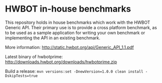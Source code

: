 HWBOT in-house benchmarks
========================

This repository holds in house benchmarks which work with the HWBOT Generic API. Their primary use is to provide a cross platform benchmark, as to be used as a sample application for writing your own benchmark or implementing the API in an existing benchmark.

More information:
http://static.hwbot.org/api/Generic_API_1.1.pdf

Latest binary of hwbotprime:
http://downloads.hwbot.org/downloads/hwbotprime.zip

Build a release:
```mvn versions:set -DnewVersion=1.0.0 clean install -DskipTests=true```